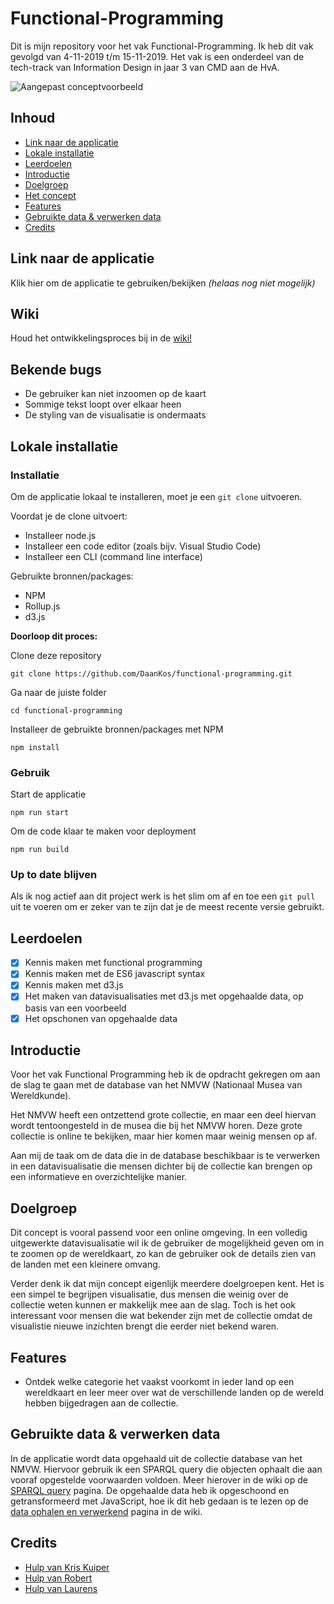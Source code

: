 # Functional-Programming


Dit is mijn repository voor het vak Functional-Programming. Ik heb dit vak gevolgd van 4-11-2019 t/m 15-11-2019. Het vak is een onderdeel van de tech-track van Information Design in jaar 3 van CMD aan de HvA.

![Aangepast conceptvoorbeeld](https://i.imgur.com/BmB3guS.png)

## Inhoud
* [Link naar de applicatie](#link-naar-de-applicatie)
* [Lokale installatie](#lokale-installatie)
* [Leerdoelen](#leerdoelen)
* [Introductie](#introductie)
* [Doelgroep](#doelgroep)
* [Het concept](#het-concept)
* [Features](#features)
* [Gebruikte data & verwerken data](#gebruikte-data-&-verwerken-data)
* [Credits](#credits)

## Link naar de applicatie
Klik hier om de applicatie te gebruiken/bekijken *(helaas nog niet mogelijk)*

## Wiki
Houd het ontwikkelingsproces bij in de [wiki!](https://github.com/DaanKos/functional-programming/wiki)

## Bekende bugs
* De gebruiker kan niet inzoomen op de kaart
* Sommige tekst loopt over elkaar heen
* De styling van de visualisatie is ondermaats

## Lokale installatie
### Installatie
Om de applicatie lokaal te installeren, moet je een ```git clone``` uitvoeren.

Voordat je de clone uitvoert:
* Installeer node.js
* Installeer een code editor (zoals bijv. Visual Studio Code)
* Installeer een CLI (command line interface)

Gebruikte bronnen/packages:
* NPM
* Rollup.js
* d3.js

**Doorloop dit proces:**

Clone deze repository
```
git clone https://github.com/DaanKos/functional-programming.git
```

Ga naar de juiste folder
```
cd functional-programming
```

Installeer de gebruikte bronnen/packages met NPM
```
npm install
```

### Gebruik
Start de applicatie
```
npm run start
```

Om de code klaar te maken voor deployment
```
npm run build
```

### Up to date blijven
Als ik nog actief aan dit project werk is het slim om af en toe een ```git pull``` uit te voeren om er zeker van te zijn dat je de meest recente versie gebruikt.

## Leerdoelen
- [x] Kennis maken met functional programming
- [x] Kennis maken met de ES6 javascript syntax
- [x] Kennis maken met d3.js
- [x] Het maken van datavisualisaties met d3.js met opgehaalde data, op basis van een voorbeeld
- [x] Het opschonen van opgehaalde data

## Introductie
Voor het vak Functional Programming heb ik de opdracht gekregen om aan de slag te gaan met de database van het NMVW (Nationaal Musea van Wereldkunde).

Het NMVW heeft een ontzettend grote collectie, en maar een deel hiervan wordt tentoongesteld in de musea die bij het NMVW horen. 
Deze grote collectie is online te bekijken, maar hier komen maar weinig mensen op af.

Aan mij de taak om de data die in de database beschikbaar is te verwerken in een datavisualisatie die mensen dichter bij de collectie kan brengen op een informatieve en overzichtelijke manier.

## Doelgroep
Dit concept is vooral passend voor een online omgeving. In een volledig uitgewerkte datavisualisatie wil ik de gebruiker de mogelijkheid geven om in te zoomen op de wereldkaart, zo kan de gebruiker ook de details zien van de landen met een kleinere omvang.

Verder denk ik dat mijn concept eigenlijk meerdere doelgroepen kent. Het is een simpel te begrijpen visualisatie, dus mensen die weinig over de collectie weten kunnen er makkelijk mee aan de slag. Toch is het ook interessant voor mensen die wat bekender zijn met de collectie omdat de visualistie nieuwe inzichten brengt die eerder niet bekend waren.

## Features
* Ontdek welke categorie het vaakst voorkomt in ieder land op een wereldkaart en leer meer over wat de verschillende landen op de wereld hebben bijgedragen aan de collectie.

## Gebruikte data & verwerken data
In de applicatie wordt data opgehaald uit de collectie database van het NMVW. Hiervoor gebruik ik een SPARQL query die objecten ophaalt die aan vooraf opgestelde voorwaarden voldoen. Meer hierover in de wiki op de [SPARQL query](https://github.com/DaanKos/functional-programming/wiki/SPARQL-query) pagina. De opgehaalde data heb ik opgeschoond en getransformeerd met JavaScript, hoe ik dit heb gedaan is te lezen op de  [data ophalen en verwerkend](https://github.com/DaanKos/functional-programming/wiki/Data-ophalen-en-verwerken) pagina in de wiki.

## Credits
* [Hulp van Kris Kuiper](https://github.com/kriskuiper)
* [Hulp van Robert](https://github.com/roberrrt-s)
* [Hulp van Laurens](https://github.com/razpudding)
